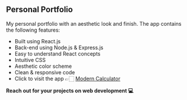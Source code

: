 ## Personal Portfolio

My personal portfolio with an aesthetic look and finish. The app contains the following features:

- Built using React.js
- Back-end using Node.js & Express.js
- Easy to understand React concepts
- Intuitive CSS
- Aesthetic color scheme
- Clean & responsive code
- Click to visit the app 👉🏻 [Modern Calculator][website]

<strong> Reach out for your projects on web development 💻 </strong>

<!--Selectors Links-->

[website]: https://sharjeel-riaz.github.io/Sharjeels-Portfolio/
